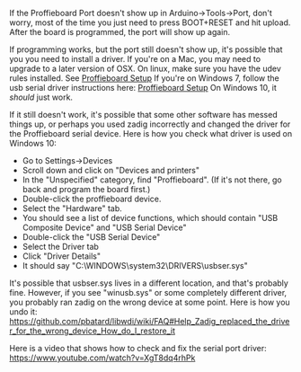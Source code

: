 If the Proffieboard Port doesn't show up in Arduino->Tools->Port, don't worry, most of the time you just need to press BOOT+RESET and hit upload. After the board is programmed, the port will show up again.

If programming works, but the port still doesn't show up, it's possible that you you need to install a driver.
If you're on a Mac, you may need to upgrade to a later version of OSX.
On linux, make sure you have the udev rules installed. See [Proffieboard Setup](proffieboard-setup.md)
If you're on Windows 7, follow the usb serial driver instructions here: [Proffieboard Setup](proffieboard-setup.md)
On Windows 10, it *should* just work.

If it still doesn't work, it's possible that some other software has messed things up, or perhaps you used zadig incorrectly and changed the driver for the Proffieboard serial device. Here is how you check what driver is used on Windows 10:

* Go to Settings->Devices
* Scroll down and click on "Devices and printers"
* In the "Unspecified" category, find "Proffieboard".  (If it's not there, go back and program the board first.)
* Double-click the proffieboard device.
* Select the "Hardware" tab.
* You should see a list of device functions, which should contain "USB Composite Device" and "USB Serial Device"
* Double-click the "USB Serial Device"
* Select the Driver tab
* Click "Driver Details"
* It should say "C:\WINDOWS\system32\DRIVERS\usbser.sys"

It's possible that usbser.sys lives in a different location, and that's probably fine.
However, if you see "winusb.sys" or some completely different driver, you probably ran zadig on the wrong device at some point. Here is how you undo it: https://github.com/pbatard/libwdi/wiki/FAQ#Help_Zadig_replaced_the_driver_for_the_wrong_device_How_do_I_restore_it

Here is a video that shows how to check and fix the serial port driver: https://www.youtube.com/watch?v=XgT8dq4rhPk
